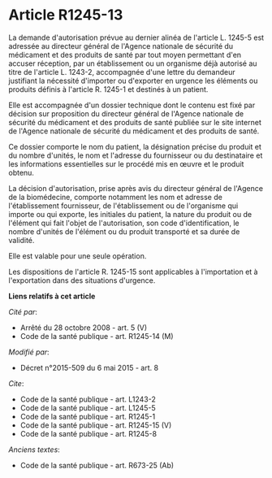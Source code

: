 # Article R1245-13

La demande d'autorisation prévue au dernier alinéa de l'article L. 1245-5 est adressée au directeur général de l'Agence
nationale de sécurité du médicament et des produits de santé par tout moyen permettant d'en accuser réception, par un
établissement ou un organisme déjà autorisé au titre de l'article L. 1243-2, accompagnée d'une lettre du demandeur justifiant
la nécessité d'importer ou d'exporter en urgence les éléments ou produits définis à l'article R. 1245-1 et destinés à un
patient. 

Elle est accompagnée d'un dossier technique dont le contenu est fixé par décision sur proposition du directeur général de
l'Agence nationale de sécurité du médicament et des produits de santé publiée sur le site internet de l'Agence nationale de
sécurité du médicament et des produits de santé. 

Ce dossier comporte le nom du patient, la désignation précise du produit et du nombre d'unités, le nom et l'adresse du
fournisseur ou du destinataire et les informations essentielles sur le procédé mis en œuvre et le produit obtenu. 

La décision d'autorisation, prise après avis du directeur général de l'Agence de la biomédecine, comporte notamment les nom
et adresse de l'établissement fournisseur, de l'établissement ou de l'organisme qui importe ou qui exporte, les initiales du
patient, la nature du produit ou de l'élément qui fait l'objet de l'autorisation, son code d'identification, le nombre
d'unités de l'élément ou du produit transporté et sa durée de validité. 

Elle est valable pour une seule opération. 

Les dispositions de l'article R. 1245-15 sont applicables à l'importation et à l'exportation dans des situations d'urgence.

**Liens relatifs à cet article**

_Cité par_:

  - Arrêté du 28 octobre 2008 - art. 5 (V)
  - Code de la santé publique - art. R1245-14 (M)

_Modifié par_:

  - Décret n°2015-509 du 6 mai 2015 - art. 8

_Cite_:

  - Code de la santé publique - art. L1243-2
  - Code de la santé publique - art. L1245-5
  - Code de la santé publique - art. R1245-1
  - Code de la santé publique - art. R1245-15 (V)
  - Code de la santé publique - art. R1245-8

_Anciens textes_:

  - Code de la santé publique - art. R673-25 (Ab)
